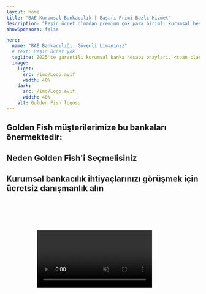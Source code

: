```yaml
---
layout: home
title: "BAE Kurumsal Bankacılık | Başarı Primi Bazlı Hizmet"
description: "Peşin ücret olmadan premium çok para birimli kurumsal hesaplar - sadece onaydan sonra ödeme yapın. %96 başarı oranı ile tam başvuru yönetimi. Garantili hesap açılışı."
showSponsors: false

hero:
  name: "BAE Bankacılığı: Güvenli Limanınız"
  # text: Peşin ücret yok
  tagline: 2025'te garantili kurumsal banka hesabı onayları. <span class="hl">Peşin ücret yok</span> - sadece onaydan sonra ödeme yapın. %96 başarı oranı.
  image:
    light:
      src: /img/Logo.avif
      width: 40%
    dark:
      src: /img/Logo.avif
      width: 40%
    alt: Golden Fish logosu
---
```


<FeatureCards :features="[
  {
    title: 'Garantili Hesap Onayları',
    bullet: '✓',
    items: [
      'İlk hesap onayı için iki ay garanti',
      'İkinci hesap için üç ay garanti',
      'Kaliteli iş planı hazırlama',
      'Kapsamlı durum tespiti desteği',
      'Doğrudan banka iletişim stratejisi',
      'Eksiksiz bankacılık paketi kurulumu'
    ],
    linkText: 'Learn more',
    link: '../../corporate-banking-services/guaranteed-account-approvals',
    icon: {
      light: '/video/iStock-2186765808.mp4',
      dark: '/video/iStock-2166377244.mp4',
      alt: 'Bankacılık Gereksinimleri',
    }
  },
]" />

<FeatureCards :features="[
  {
    title: 'Yüksek riskli işletmeler için BAE banka hesapları',
    items: [
      'Gelişmiş durum tespiti (EDD) konusunda uzman rehberlik',
      'İşlem izleme ve risk yönetimi',
      'Uyum politikaları ve prosedürleri kurulumu',
      'Banka ilişkileri yönetimi',
      'Düzenli uyum güncellemeleri ve denetimler',
      'Hesap güvenliği için acil durum planlaması'
    ],
    linkText: 'Learn more',
    link: '../../corporate-banking-services/UAE-Bank-Accounts-for-High-Risk-Business',
    icon: {
      light: '/img/iStock-1333000394.avif',
      dark: '/img/iStock-584576538.avif',
      alt: 'Bankacılık Hizmetleri',
    }
  },
  {
    title: 'Uyumlu kalın: BAE işletmenizi koruyun',
    items: [
      'Potansiyel riskleri belirlemek için düzenli uyum denetimleri',
      'Devlet onayları için uçtan uca PRO hizmetleri',
      'Lisans yenileme yönetimi ve uyarıları',
      'Bankacılık danışmanlığı ve hesap bakımı',
      'KDV ve ESR uyum desteği',
      'Çalışan vizesi ve iş hukuku uyumu',
      'Düzenleyici güncellemeler hakkında eğitim çalıştayları'
    ],
    linkText: 'Learn more',
    link: '../../company-registration/Protect-Your-Business',
    icon: {
      light: '/img/iStock-1382278859.jpg',
      dark: '/img/iStock-1867623684.jpg',
      alt: 'Bankacılık Hizmetleri',
    }
  },
  {
    title: 'BAE Kurumsal Bankacılık Avantajları',
    items: [
      'Moody\'s **Aa2** dereceli güçlü bankacılık sistemi',
      '**1980\'den beri sabit USD döviz kuru**',
      'Sermaye hareketlerinde kısıtlama yok',
      '184 milyar USD\'nin üzerinde döviz rezervi',
      'Politik ve ekonomik istikrar',
      'Devlet destekli bankacılık sistemi',
      'Dünya standartlarında dijital bankacılık'
    ],
    linkText: 'Learn more',
    link: '../../company-registration/banking',
    icon: {
      light: '/img/iStock-1032707788.jpg',
      dark: '/img/iStock-1152367067.avif',
      alt: 'Bankacılık Süreci',
    }
  }
]" />

## Golden Fish müşterilerimize bu bankaları önermektedir:

<!--@include: /../../include/recommended-banks.md-->

## Neden Golden Fish'i Seçmelisiniz

<BenefitsList :features="[
  {
    icon: '🏢',
    title: 'BAE Yerel Uzmanlığı',
    text: 'Dubai\'deki uzman ekibimiz sürecin her adımında profesyonel rehberlik sağlar.'
  },
  {
    icon: '📊',
    title: 'Kanıtlanmış Başarı Oranı',
    text: 'Premium hizmetlerimiz aracılığıyla yüzlerce vize, banka hesabı ve şirket tescili ile %90\'ın üzerinde onay oranı.'
  },
  {
    icon: '💸',
    title: '**Başarıya Dayalı Ücretler**',
    text: '[Sadece onay sonrası ödeme](/uae-business/benefits/success-based-fees). Gizli maliyetler olmadan tam şeffaflık.'
  },
]" />

## Kurumsal bankacılık ihtiyaçlarınızı görüşmek için ücretsiz danışmanlık alın

<video  autoplay muted playsinline style="padding: 80px" >
  <source src="/video/iStock-2185918790.mp4" type="video/mp4">
</video>

<ContactFormModal 
  formName="Banking [offer]" 
  buttonText="Ücretsiz danışmanlık alın" 
  categoryLabel="Gerekli destek seviyesi: *" 
  categoryPlaceholderText="Destek seviyenizi seçin"
  messageLabel="Danışmanlığınız için bize yardımcı olun (önerilen)"
  messagePlaceholderText="İşletmenizin türü, faaliyet gösterdiğiniz yargı bölgeleri, beklenen işlem hacimleri ve özel bankacılık ihtiyaçlarınız (çoklu para birimi, ticaret finansmanı vb.) hakkında bilgi verin"
  :services="[
  'Temel — yalnızca temel belgelendirme ve hesap açma danışmanlığı',
  'Standart — tüm bankacılık aşamalarında eksiksiz belgelendirme ve rehberlik',
  'Kapsamlı — sizin minimum katılımınızla tam hizmet bankacılık kurulumu',
  'Özel — yüksek hacimli işlemleri veya çok yargı bölgeli yapıyı görüşmek gerekiyor',
  ]"
/>
